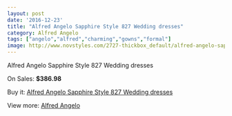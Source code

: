 ```yaml
---
layout: post
date: '2016-12-23'
title: "Alfred Angelo Sapphire Style 827 Wedding dresses"
category: Alfred Angelo
tags: ["angelo","alfred","charming","gowns","formal"]
image: http://www.novstyles.com/2727-thickbox_default/alfred-angelo-sapphire-style-827-wedding-dresses.jpg
---
```

Alfred Angelo Sapphire Style 827 Wedding dresses

On Sales: **$386.98**
<a href="https://www.novstyles.com/en/alfred-angelo/1556-alfred-angelo-sapphire-style-827-wedding-dresses.html"><amp-img layout="responsive" width="600" height="600" src="//www.novstyles.com/2727-thickbox_default/alfred-angelo-sapphire-style-827-wedding-dresses.jpg" alt="Alfred Angelo Sapphire Style 827 Wedding dresses 0" /></a>
<a href="https://www.novstyles.com/en/alfred-angelo/1556-alfred-angelo-sapphire-style-827-wedding-dresses.html"><amp-img layout="responsive" width="600" height="600" src="//www.novstyles.com/2728-thickbox_default/alfred-angelo-sapphire-style-827-wedding-dresses.jpg" alt="Alfred Angelo Sapphire Style 827 Wedding dresses 1" /></a>

Buy it: [Alfred Angelo Sapphire Style 827 Wedding dresses](https://www.novstyles.com/en/alfred-angelo/1556-alfred-angelo-sapphire-style-827-wedding-dresses.html "Alfred Angelo Sapphire Style 827 Wedding dresses")

View more: [Alfred Angelo](https://www.novstyles.com/en/10-alfred-angelo "Alfred Angelo")
